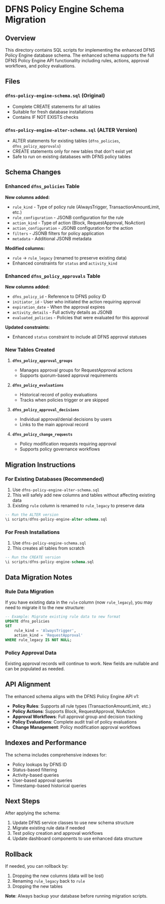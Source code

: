 # DFNS Policy Engine Schema Migration

## Overview

This directory contains SQL scripts for implementing the enhanced DFNS Policy Engine database schema. The enhanced schema supports the full DFNS Policy Engine API functionality including rules, actions, approval workflows, and policy evaluations.

## Files

### `dfns-policy-engine-schema.sql` (Original)
- Complete CREATE statements for all tables
- Suitable for fresh database installations
- Contains IF NOT EXISTS checks

### `dfns-policy-engine-alter-schema.sql` (ALTER Version)
- ALTER statements for existing tables (`dfns_policies`, `dfns_policy_approvals`)
- CREATE statements only for new tables that don't exist yet
- Safe to run on existing databases with DFNS policy tables

## Schema Changes

### Enhanced `dfns_policies` Table

**New columns added:**
- `rule_kind` - Type of policy rule (AlwaysTrigger, TransactionAmountLimit, etc.)
- `rule_configuration` - JSONB configuration for the rule
- `action_kind` - Type of action (Block, RequestApproval, NoAction)
- `action_configuration` - JSONB configuration for the action
- `filters` - JSONB filters for policy application
- `metadata` - Additional JSONB metadata

**Modified columns:**
- `rule` → `rule_legacy` (renamed to preserve existing data)
- Enhanced constraints for `status` and `activity_kind`

### Enhanced `dfns_policy_approvals` Table

**New columns added:**
- `dfns_policy_id` - Reference to DFNS policy ID
- `initiator_id` - User who initiated the action requiring approval
- `expiration_date` - When the approval expires
- `activity_details` - Full activity details as JSONB
- `evaluated_policies` - Policies that were evaluated for this approval

**Updated constraints:**
- Enhanced `status` constraint to include all DFNS approval statuses

### New Tables Created

1. **`dfns_policy_approval_groups`**
   - Manages approval groups for RequestApproval actions
   - Supports quorum-based approval requirements

2. **`dfns_policy_evaluations`**
   - Historical record of policy evaluations
   - Tracks when policies trigger or are skipped

3. **`dfns_policy_approval_decisions`**
   - Individual approval/denial decisions by users
   - Links to the main approval record

4. **`dfns_policy_change_requests`**
   - Policy modification requests requiring approval
   - Supports policy governance workflows

## Migration Instructions

### For Existing Databases (Recommended)

1. Use `dfns-policy-engine-alter-schema.sql`
2. This will safely add new columns and tables without affecting existing data
3. Existing `rule` column is renamed to `rule_legacy` to preserve data

```sql
-- Run the ALTER version
\i scripts/dfns-policy-engine-alter-schema.sql
```

### For Fresh Installations

1. Use `dfns-policy-engine-schema.sql`
2. This creates all tables from scratch

```sql
-- Run the CREATE version
\i scripts/dfns-policy-engine-schema.sql
```

## Data Migration Notes

### Rule Data Migration

If you have existing data in the `rule` column (now `rule_legacy`), you may need to migrate it to the new structure:

```sql
-- Example: Migrate existing rule data to new format
UPDATE dfns_policies 
SET 
    rule_kind = 'AlwaysTrigger',
    action_kind = 'RequestApproval'
WHERE rule_legacy IS NOT NULL;
```

### Policy Approval Data

Existing approval records will continue to work. New fields are nullable and can be populated as needed.

## API Alignment

The enhanced schema aligns with the DFNS Policy Engine API v1:

- **Policy Rules**: Supports all rule types (TransactionAmountLimit, etc.)
- **Policy Actions**: Supports Block, RequestApproval, NoAction
- **Approval Workflows**: Full approval group and decision tracking
- **Policy Evaluations**: Complete audit trail of policy evaluations
- **Change Management**: Policy modification approval workflows

## Indexes and Performance

The schema includes comprehensive indexes for:
- Policy lookups by DFNS ID
- Status-based filtering
- Activity-based queries
- User-based approval queries
- Timestamp-based historical queries

## Next Steps

After applying the schema:

1. Update DFNS service classes to use new schema structure
2. Migrate existing rule data if needed
3. Test policy creation and approval workflows
4. Update dashboard components to use enhanced data structure

## Rollback

If needed, you can rollback by:
1. Dropping the new columns (data will be lost)
2. Renaming `rule_legacy` back to `rule`
3. Dropping the new tables

**Note**: Always backup your database before running migration scripts.
